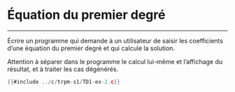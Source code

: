# Équation du premier degré
---------------------------

Écrire un programme qui demande à un utilisateur de saisir les coefficients d’une équation du premier degré et qui calcule la solution.

Attention à séparer dans le programme le calcul lui-même et l’affichage du résultat, et à traiter les cas dégénérés.

<div class="tabbed-blocks">

```c
{{#include ../c/trpm-s1/TD1-ex-2.c}}
```
</div>
